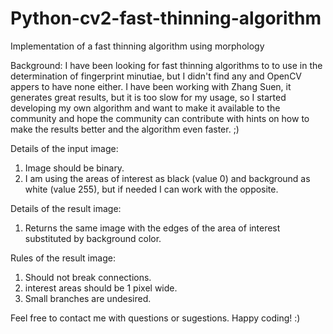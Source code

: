 # Python-cv2-fast-thinning-algorithm
Implementation of a fast thinning algorithm using morphology

Background:
I have been looking for fast thinning algorithms to to use in the determination of fingerprint minutiae, but I didn't find any and OpenCV appers to have none either. I have been working with Zhang Suen, it generates great results, but it is too slow for my usage, so I started developing my own algorithm and want to make it available to the community and hope the community can contribute with hints on how to make the results better and the algorithm even faster. ;)

Details of the input image:
1. Image should be binary.
2. I am using the areas of interest as black (value 0) and background as white (value 255), but if needed I can work with the opposite.

Details of the result image:
1. Returns the same image with the edges of the area of interest substituted by background color.

Rules of the result image:
1. Should not break connections.
2. interest areas should be 1 pixel wide.
3. Small branches are undesired.

Feel free to contact me with questions or sugestions.
Happy coding! :)
